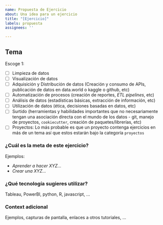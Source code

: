 ```yaml
---
name: Propuesta de Ejercicio
about: Una idea para un ejercicio
title: "[Ejercicio]"
labels: propuesta
assignees: ''

---
```


## Tema
Escoge 1:
- [ ] Limpieza de datos
- [ ] Visualización de datos 
- [ ] Adquisición y Distribución de datos (Creación y consumo de APIs, publicación de datos en data.world o kaggle o github, etc)
- [ ] Automatización de procesos (creación de reportes, _ETL pipelines_, etc)
- [ ] Análisis de datos (estadísticas básicas, extracción de información, etc) 
- [ ] Utilización de datos (ética, decisiones basadas en datos, etc)
- [ ] Surtido (herramientas y habilidades importantes que no necesariamente tengan una asociación directa con el mundo de los datos - git, manejo de proyectos, `cookiecutter`, creación de paquetes/librerías, etc)
- [ ] Proyectos: Lo más probable es que un proyecto contenga ejercicios en más de un tema así que estos estarán bajo la categoría `proyectos` 

### ¿Cuál es la meta de este ejercicio?
Ejemplos:
* _Aprender a hacer XYZ..._
* _Crear una XYZ..._

### ¿Qué tecnología sugieres utilizar?
Tableau, PowerBI, python, R, javascript, ...

### Context adicional
Ejemplos, capturas de pantalla, enlaces a otros tutoriales, ...
